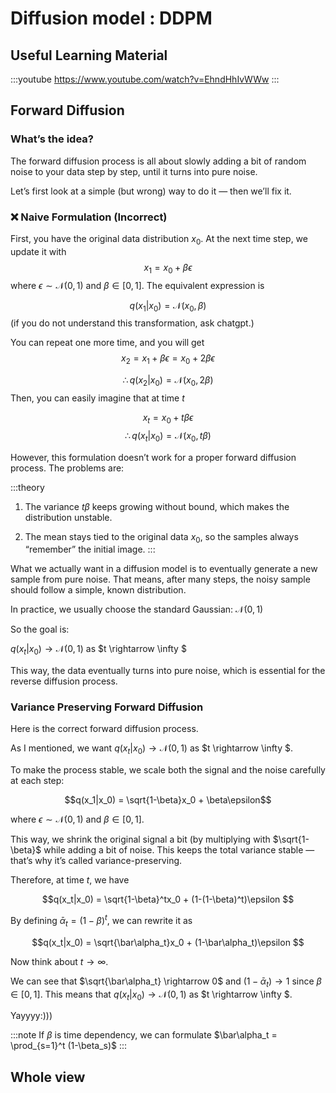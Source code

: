 # Diffusion model : DDPM

## Useful Learning Material

:::youtube
https://www.youtube.com/watch?v=EhndHhIvWWw
:::

## Forward Diffusion
### What’s the idea?

The forward diffusion process is all about slowly adding a bit of random noise to your data step by step, until it turns into pure noise.

Let’s first look at a simple (but wrong) way to do it — then we’ll fix it.

### ❌ Naive Formulation (Incorrect)

First, you have the original data distribution $x_0$. At the next time step, we update it with $$x_1 = x_0 + \beta\epsilon$$
where $\epsilon \sim \mathcal N(0, 1)$ and $\beta \in [0,1]$. The equivalent expression is

$$q(x_1|x_0) = \mathcal N (x_0, \beta)$$
(if you do not understand this transformation, ask chatgpt.)

You can repeat one more time, and you will get 
$$x_2 = x_1 +\beta\epsilon = x_0 + 2\beta\epsilon$$

$$ \therefore  q(x_2|x_0) = \mathcal N (x_0, 2\beta) $$
Then, you can easily imagine that at time $t$ 

$$x_t = x_0 +t\beta\epsilon$$
$$ \therefore  q(x_t|x_0) = \mathcal N (x_0, t\beta) $$

However, this formulation doesn’t work for a proper forward diffusion process. The problems are:

:::theory

1. The variance $t\beta$ keeps growing without bound, which makes the distribution unstable.

2. The mean stays tied to the original data $x_0$, so the samples always “remember” the initial image.
:::

What we actually want in a diffusion model is to eventually generate a new sample from pure noise.
That means, after many steps, the noisy sample should follow a simple, known distribution.

In practice, we usually choose the standard Gaussian: $\mathcal N(0,1)$

So the goal is:

$q(x_t|x_0) \rightarrow \mathcal N(0,1)$ as $t \rightarrow \infty $


This way, the data eventually turns into pure noise, which is essential for the reverse diffusion process.


### Variance Preserving Forward Diffusion

Here is the correct forward diffusion process.

As I mentioned, we want $q(x_t|x_0) \rightarrow \mathcal N(0,1)$ as $t \rightarrow \infty $.

To make the process stable, we scale both the signal and the noise carefully at each step:

$$q(x_1|x_0) = \sqrt{1-\beta}x_0 + \beta\epsilon$$

where $\epsilon \sim \mathcal N(0, 1)$ and $\beta \in [0,1]$.

This way, we shrink the original signal a bit (by multiplying with $\sqrt{1-\beta}$ while adding a bit of noise.
This keeps the total variance stable — that’s why it’s called variance-preserving.

Therefore, at time $t$, we have

$$q(x_t|x_0) = \sqrt{1-\beta}^tx_0 + (1-(1-\beta)^t)\epsilon
$$

By defining $\bar\alpha_t = (1-\beta)^t$, we can rewrite it as

$$q(x_t|x_0) = \sqrt{\bar\alpha_t}x_0 + (1-\bar\alpha_t)\epsilon
$$

Now think about $t \rightarrow \infty$. 

We can see that $\sqrt{\bar\alpha_t} \rightarrow 0$ and $(1-\bar\alpha_t) \rightarrow 1$ since $\beta \in [0,1]$. This means that  $q(x_t|x_0) \rightarrow \mathcal N(0,1)$ as $t \rightarrow \infty $.

Yayyyy:)))

:::note
If $\beta$ is time dependency, we can formulate $\bar\alpha_t = \prod_{s=1}^t (1-\beta_s)$
:::




## Whole view
